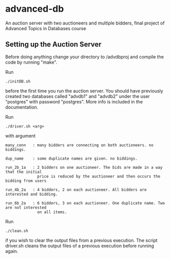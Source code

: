 # advanced-db
An auction server with two auctioneers and multiple bidders, final project of Advanced Topics in Databases course

## Setting up the Auction Server


Before doing anything change your directory to /advdbproj and compile the code by running "make".

Run

    ./initDB.sh
    
before the first time you run the auction server. You should have previously created two databases called "advdb1" and "advdb2"
under the user "postgres" with password "postgres". More info is included in the documentation.

Run

    ./driver.sh <arg>

with argument

    many_conn	: many bidders are connecting on both auctioneers. no biddings.
    
    dup_name	: some duplicate names are given. no biddings.
    
    run_2b_1a	: 2 bidders on one auctioneer. The bids are made in a way that the initial
               	  price is reduced by the auctioneer and then occurs the bidding from users
                
    run_4b_2a 	: 4 bidders, 2 on each auctioneer. All bidders are interested and bidding.

    run_6b_2a 	: 6 bidders, 3 on each auctioneer. One duplicate name. Two are not interested
		          on all items.

Run
    
    ./clean.sh
    
if you wish to clear the output files from a previous execution. The script driver.sh cleans the output files of a previous execution before running again.
